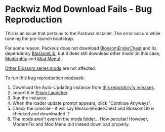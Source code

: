 # Packwiz Mod Download Fails - Bug Reproduction

This is an issue that pertains to the Packwiz Installer. The error occurs while running the pre-launch bootstrap.

For some reason, Packwiz does not download [BlossomEnderChest](https://modrinth.com/mod/blossomenderchest/)
and its dependency [BlossomLib](https://modrinth.com/mod/blossomlib), but it does still download other mods
(in this case, [ModernFix](https://modrinth.com/mod/modernfix/) and [Mod Menu](https://modrinth.com/mod/modmenu/)).

[Other Blossom series mods](https://modrinth.com/user/CodedSakura) are not affected.

To run this bug reproduction modpack:

1. Download the Auto-Updating instance from [this repository's releases](https://github.com/Treeway7/PackwizModDownloadFails/releases/).
2. Import it in [Prism Launcher](https://prismlauncher.org/).
3. Run the instance.
4. When the loader update prompt appears, click "Continue Anyways".
5. Check the console - it will say BlossomEnderChest and BlossomLib is checked and downloaded..?
6. The mods aren't even in the mods folder... How peculiar! However, ModernFix and Mod Menu did indeed download properly.
